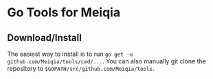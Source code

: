 # Go Tools for Meiqia

## Download/Install

The easiest way to install is to run `go get -u github.com/Meiqia/tools/cmd/...`. You can
also manually git clone the repository to `$GOPATH/src/github.com/Meiqia/tools`.
